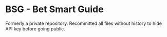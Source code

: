 # BSG - Bet Smart Guide

Formerly a private repository. Recommitted all files without history to hide API key before going public.
